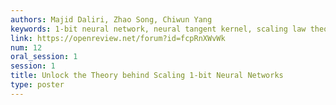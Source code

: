 ```yaml
---
authors: Majid Daliri, Zhao Song, Chiwun Yang
keywords: 1-bit neural network, neural tangent kernel, scaling law theory
link: https://openreview.net/forum?id=fcpRnXWvWk
num: 12
oral_session: 1
session: 1
title: Unlock the Theory behind Scaling 1-bit Neural Networks
type: poster
---
```

